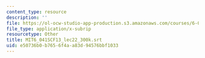```yaml
---
content_type: resource
description: ''
file: https://ol-ocw-studio-app-production.s3.amazonaws.com/courses/6-041sc-probabilistic-systems-analysis-and-applied-probability-fall-2013/e50736b0b7656f4aa83d94576bbf1033_MIT6_041SCF13_lec22_300k.srt
file_type: application/x-subrip
resourcetype: Other
title: MIT6_041SCF13_lec22_300k.srt
uid: e50736b0-b765-6f4a-a83d-94576bbf1033
---
```

